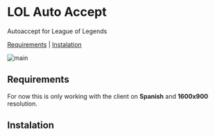 # LOL Auto Accept
Autoaccept for League of Legends


<a href="#requirements">Requirements</a>
<a>  |  </a>
<a href="#instalation">Instalation</a>

![main](https://github.com/manchas73/lol_autoaccept/assets/46001842/a3c08759-0bb0-46f0-98b4-7bc35d5792dc)







<h2>Requirements</h2>
For now this is only working with the client on <strong>Spanish</strong> and <strong>1600x900</strong> resolution.

<h2>Instalation</h2>
